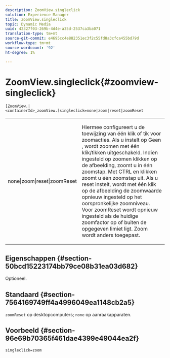 ```yaml
---
description: ZoomView.singleclick
solution: Experience Manager
title: ZoomView.singleclick
topic: Dynamic Media
uuid: 42327f03-269b-4d4e-a35d-2537ca3ba071
translation-type: tm+mt
source-git-commit: e4695cc4e882351ec3f2c55fd8a3cfca455bd79d
workflow-type: tm+mt
source-wordcount: '92'
ht-degree: 1%

---
```



# ZoomView.singleclick{#zoomview-singleclick}

`[ZoomView.|<containerId>_zoomView.]singleclick=none|zoom|reset|zoomReset`

<table id="table_82C9252157DB41B5B98505855975D2F5"> 
 <tbody> 
  <tr> 
   <td colname="col1"> <p> <span class="codeph"> none|zoom|reset|zoomReset  </span> </p> </td> 
   <td colname="col2"> <p> Hiermee configureert u de toewijzing van één klik of tik voor zoomacties. Als u instelt op <span class="codeph"> Geen </span>, wordt zoomen met één klik/tikken uitgeschakeld. Indien ingesteld op <span class="codeph"> zoomen </span> klikken op de afbeelding, zoomt u in één zoomstap. Met CTRL en klikken zoomt u één zoomstap uit. Als u <span class="codeph"> reset </span> instelt, wordt met één klik op de afbeelding de zoomwaarde opnieuw ingesteld op het oorspronkelijke zoomniveau. Voor <span class="codeph"> zoomReset </span> wordt opnieuw ingesteld als de huidige zoomfactor op of buiten de opgegeven limiet ligt. Zoom wordt anders toegepast. </p> </td> 
  </tr> 
 </tbody> 
</table>

## Eigenschappen {#section-50bcd15223174bb79ce08b31ea03d682}

Optioneel.

## Standaard {#section-7564169749ff4a4996049ea1148cb2a5}

`zoomReset` op desktopcomputers;  `none` op aanraakapparaten.

## Voorbeeld {#section-96e69b70365f461dae4399e49044ea2f}

`singleclick=zoom`
